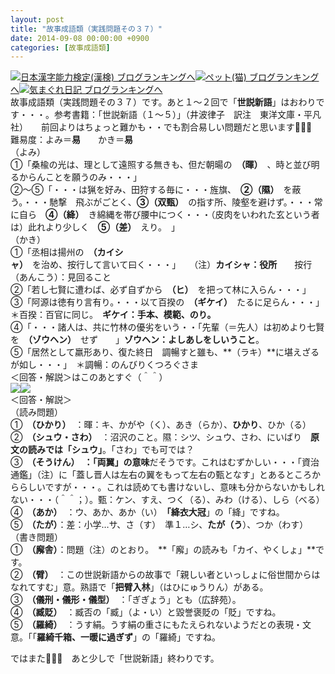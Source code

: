 ```yaml
---
layout: post
title: "故事成語類（実践問題その３７）"
date: 2014-09-08 00:00:00 +0900
categories: [故事成語類]
---
```


[![](/syuusyuu9701/assets/images/故事成語類（実践問題その３７）-br_c_3028_1.gif)](http://blog.with2.net/link.php?1659096:3028 "日本漢字能力検定(漢検) ブログランキングへ")[日本漢字能力検定(漢検) ブログランキングへ](http://blog.with2.net/link.php?1659096:3028)[![](/syuusyuu9701/assets/images/故事成語類（実践問題その３７）-br_c_1348_1.gif)](http://blog.with2.net/link.php?1659096:1348 "ペット(猫) ブログランキングへ")[ペット(猫) ブログランキングへ](http://blog.with2.net/link.php?1659096:1348)[![](/syuusyuu9701/assets/images/故事成語類（実践問題その３７）-br_c_9257_1.gif)](http://blog.with2.net/link.php?1659096:9257 "気まぐれ日記 ブログランキングへ")[気まぐれ日記 ブログランキングへ](http://blog.with2.net/link.php?1659096:9257)  
故事成語類（実践問題その３７）です。あと１～２回で「**世説新語**」はおわりです・・・。参考書籍：「世説新語（１～５）」（井波律子　訳注　東洋文庫・平凡社）　　前回よりはちょっと難かも・・でも割合易しい問題だと思います👋👋👋　　  
難易度：よみ＝**易**　　かき＝**易**  
（よみ）  
①「桑楡の光は、理として遠照する無きも、但だ朝暘の　**（暉）**　、時と並び明るからんことを願うのみ・・・」  
②～⑤「・・・は猟を好み、田狩する毎に・・・旌旗、　**②（隰）**　を蔽う。・・・馳撃　飛ぶがごとく、**③（双甄）**　の指す所、陵壑を避けず。・・・常に自ら　**④（絳）**　き綿縄を帯び腰中につく・・・（皮肉をいわれた玄という者は）此れより少しく　**⑤（差）**　えり。　」  
（かき）  
①「丞相は揚州の　**（カイシャ）**　を治め、按行して言いて曰く・・・」　　（注）**カイシャ：役所**　　按行（あんこう）：見回ること  
②「若し七賢に遭わば、必ず自ずから　**（ヒ）**　を把って林に入らん・・・」  
③「阿源は徳有り言有り。・・・以て百揆の　**（ギケイ）**　たるに足らん・・・」＊百揆：百官に同じ。　**ギケイ：手本、模範、のり。**  
④「・・・諸人は、共に竹林の優劣をいう・・「先輩（＝先人）は初めより七賢を　**（ゾウヘン）**　せず　　」**ゾウヘン：よしあしをしいうこと**。  
⑤「居然として羸形あり、復た終日　調暢すと雖も、**（ラキ）**に堪えざるが如し・・・」　＊調暢：のんびりくつろぐさま  
＜回答・解説＞はこのあとすぐ（＾＾）  
![](/syuusyuu9701/assets/images/故事成語類（実践問題その３７）-c60f6d2cefc93bedbe4481e0db8e4669.jpg)![](/syuusyuu9701/assets/images/故事成語類（実践問題その３７）-bc836fd368472675c3cd0497e325de8d.jpg)  
＜回答・解説＞  
（読み問題）  
①　**（ひかり）**　：暉：キ、かがや（く）、あき（らか）、**ひかり**、ひか（る）  
②　**（シュウ・さわ）**　：沼沢のこと。隰：シツ、シュウ、さわ、にいばり　**原文の読みでは「シュウ」**。「さわ」でも可では？  
③　**（そうけん）**　**：「両翼」の意味**だそうです。これはむずかしい・・・「資治通鑑」（注）に「蓋し晋人は左右の翼をもって左右の甄となす」とあるところかららしいですが・・・。これは読めても書けないし、意味も分からないかもしれない・・・（＾＾；）。甄：ケン、すえ、つく（る）、みわ（ける）、しら（べる）  
④　**（あか）**　：ウ、あか、あか（い）　**「絳衣大冠**」の「絳」ですね。  
⑤　**（たが）**：差：小学…サ、さ（す）　準１…シ、**たが（う**）、つか（わす）  
（書き問題）  
①　**（廨舎）**：問題（注）のとおり。　**「廨」の読みも「カイ、やくしょ」**です。  
②　**（臂）**　：この世説新語からの故事で「親しい者といっしょに俗世間からはなれてすむ」意。熟語で「**把臂入林**」（はひにゅうりん）がある。  
③　**（儀刑・儀形・儀型）**　：「ぎぎょう」とも（広辞苑）。  
④　**（臧貶）**　：臧否の「臧」（よ・い）と毀誉褒貶の「貶」ですね。  
⑤　**（羅綺）**　：うす絹。うす絹の重さにもたえられないようだとの表現・文意。「「**羅綺千箱、一暖に過ぎず**」の「羅綺」ですね。  
  
  
ではまた👋👋👋　あと少しで「世説新語」終わりです。  